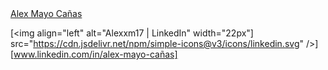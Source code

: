 <div class="badge-base LI-profile-badge" data-locale="es_ES" data-size="medium" data-theme="light" data-type="HORIZONTAL" data-vanity="alex-mayo-cañas" data-version="v1"><a class="badge-base__link LI-simple-link" href="https://es.linkedin.com/in/alex-mayo-ca%C3%B1as?trk=profile-badge">Alex Mayo Cañas</a></div>
              
[<img align="left" alt="Alexxm17 | LinkedIn" width="22px"] src="https://cdn.jsdelivr.net/npm/simple-icons@v3/icons/linkedin.svg" />][www.linkedin.com/in/alex-mayo-cañas]
